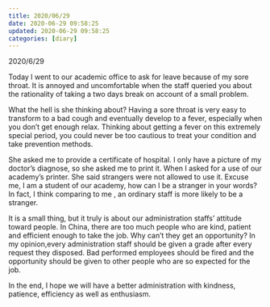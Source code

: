 ```yaml
---
title: 2020/06/29
date: 2020-06-29 09:58:25
updated: 2020-06-29 09:58:25
categories: [diary]
---
```


2020/6/29

Today I went to our academic office to ask for leave because of my sore throat. It is annoyed and uncomfortable when the staff queried you about the rationality of taking a two days break on account of a small problem.

What the hell is she thinking about? Having a sore throat is very easy to transform to a bad cough and eventually develop to a fever, especially when you don’t get enough relax. Thinking about getting a fever on this extremely special period, you could never be too cautious to treat your condition and take prevention methods.

She asked me to provide a certificate of hospital. I only have a picture of my doctor’s diagnose, so she asked me to print it. When I asked for a use of our academy’s printer. She said strangers were not allowed to use it. Excuse me, I am a student of our academy, how can I be a stranger in your words? In fact, I think comparing to me , an ordinary staff is more likely to be a stranger.

It is a small thing, but it truly is about our administration staffs’ attitude toward people. In China, there are too much people who are kind, patient and efficient enough to take the job. Why can’t they get an opportunity? In my opinion,every administration staff should be given a grade after every request they disposed. Bad performed employees should be fired and the opportunity should be given to other people who are so expected for the job.

In the end, I hope we will have a better administration with kindness, patience, efficiency as well as enthusiasm.
